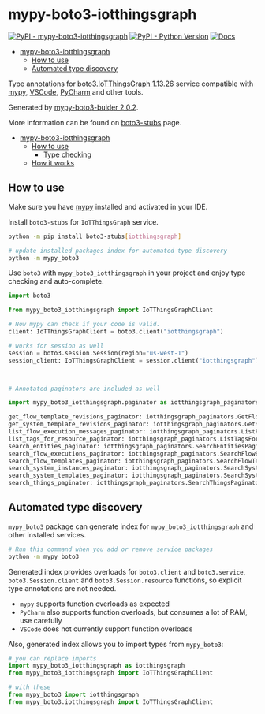 # mypy-boto3-iotthingsgraph

[![PyPI - mypy-boto3-iotthingsgraph](https://img.shields.io/pypi/v/mypy-boto3-iotthingsgraph.svg?color=blue)](https://pypi.org/project/mypy-boto3-iotthingsgraph)
[![PyPI - Python Version](https://img.shields.io/pypi/pyversions/mypy-boto3-iotthingsgraph.svg?color=blue)](https://pypi.org/project/mypy-boto3-iotthingsgraph)
[![Docs](https://img.shields.io/readthedocs/mypy-boto3-builder.svg?color=blue)](https://mypy-boto3-builder.readthedocs.io/)

- [mypy-boto3-iotthingsgraph](#mypy-boto3-iotthingsgraph)
  - [How to use](#how-to-use)
  - [Automated type discovery](#automated-type-discovery)


Type annotations for
[boto3.IoTThingsGraph 1.13.26](https://boto3.amazonaws.com/v1/documentation/api/1.13.26/reference/services/iotthingsgraph.html#IoTThingsGraph) service
compatible with [mypy](https://github.com/python/mypy), [VSCode](https://code.visualstudio.com/),
[PyCharm](https://www.jetbrains.com/pycharm/) and other tools.

Generated by [mypy-boto3-buider 2.0.2](https://github.com/vemel/mypy_boto3_builder).

More information can be found on [boto3-stubs](https://pypi.org/project/boto3-stubs/) page.

- [mypy-boto3-iotthingsgraph](#mypy-boto3-iotthingsgraph)
  - [How to use](#how-to-use)
    - [Type checking](#type-checking)
  - [How it works](#how-it-works)

## How to use

Make sure you have [mypy](https://github.com/python/mypy) installed and activated in your IDE.

Install `boto3-stubs` for `IoTThingsGraph` service.

```bash
python -m pip install boto3-stubs[iotthingsgraph]

# update installed packages index for automated type discovery
python -m mypy_boto3
```

Use `boto3` with `mypy_boto3_iotthingsgraph` in your project and enjoy type checking and auto-complete.

```python
import boto3

from mypy_boto3_iotthingsgraph import IoTThingsGraphClient

# Now mypy can check if your code is valid.
client: IoTThingsGraphClient = boto3.client("iotthingsgraph")

# works for session as well
session = boto3.session.Session(region="us-west-1")
session_client: IoTThingsGraphClient = session.client("iotthingsgraph")



# Annotated paginators are included as well

import mypy_boto3_iotthingsgraph.paginator as iotthingsgraph_paginators

get_flow_template_revisions_paginator: iotthingsgraph_paginators.GetFlowTemplateRevisionsPaginator = client.get_paginator("get_flow_template_revisions")
get_system_template_revisions_paginator: iotthingsgraph_paginators.GetSystemTemplateRevisionsPaginator = client.get_paginator("get_system_template_revisions")
list_flow_execution_messages_paginator: iotthingsgraph_paginators.ListFlowExecutionMessagesPaginator = client.get_paginator("list_flow_execution_messages")
list_tags_for_resource_paginator: iotthingsgraph_paginators.ListTagsForResourcePaginator = client.get_paginator("list_tags_for_resource")
search_entities_paginator: iotthingsgraph_paginators.SearchEntitiesPaginator = client.get_paginator("search_entities")
search_flow_executions_paginator: iotthingsgraph_paginators.SearchFlowExecutionsPaginator = client.get_paginator("search_flow_executions")
search_flow_templates_paginator: iotthingsgraph_paginators.SearchFlowTemplatesPaginator = client.get_paginator("search_flow_templates")
search_system_instances_paginator: iotthingsgraph_paginators.SearchSystemInstancesPaginator = client.get_paginator("search_system_instances")
search_system_templates_paginator: iotthingsgraph_paginators.SearchSystemTemplatesPaginator = client.get_paginator("search_system_templates")
search_things_paginator: iotthingsgraph_paginators.SearchThingsPaginator = client.get_paginator("search_things")
```

## Automated type discovery

`mypy_boto3` package can generate index for `mypy_boto3_iotthingsgraph` and other installed services.

```bash
# Run this command when you add or remove service packages
python -m mypy_boto3
```

Generated index provides overloads for `boto3.client` and `boto3.service`,
`boto3.Session.client` and `boto3.Session.resource` functions,
so explicit type annotations are not needed.

- `mypy` supports function overloads as expected
- `PyCharm` also supports function overloads, but consumes a lot of RAM, use carefully
- `VSCode` does not currently support function overloads

Also, generated index allows you to import types from `mypy_boto3`:

```python
# you can replace imports
import mypy_boto3_iotthingsgraph as iotthingsgraph
from mypy_boto3_iotthingsgraph import IoTThingsGraphClient

# with these
from mypy_boto3 import iotthingsgraph
from mypy_boto3.iotthingsgraph import IoTThingsGraphClient
```